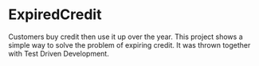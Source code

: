 # ExpiredCredit

Customers buy credit then use it up over the year.
This project shows a simple way to solve the problem of expiring credit. It was thrown together with Test Driven Development.
